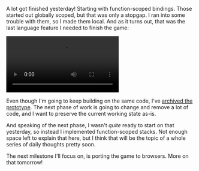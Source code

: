 A lot got finished yesterday! Starting with function-scoped bindings. Those
started out globally scoped, but that was only a stopgap. I ran into some
trouble with them, so I made them local. And as it turns out, that was the last
language feature I needed to finish the game:

<video controls>
    <source src="2024-06-06/snake.webm" />
</video>

Even though I'm going to keep building on the same code, I've
[archived the prototype][prototype]. The next phase of work is going to change
and remove a lot of code, and I want to preserve the current working state
as-is.

And speaking of the next phase, I wasn't _quite_ ready to start on that
yesterday, so instead I implemented function-scoped stacks. Not enough space
left to explain that here, but I think that will be the topic of a whole series
of daily thoughts pretty soon.

The next milestone I'll focus on, is porting the game to browsers. More on that
tomorrow!

[prototype]: https://github.com/hannobraun/crosscut/tree/main/archive/prototypes/10
